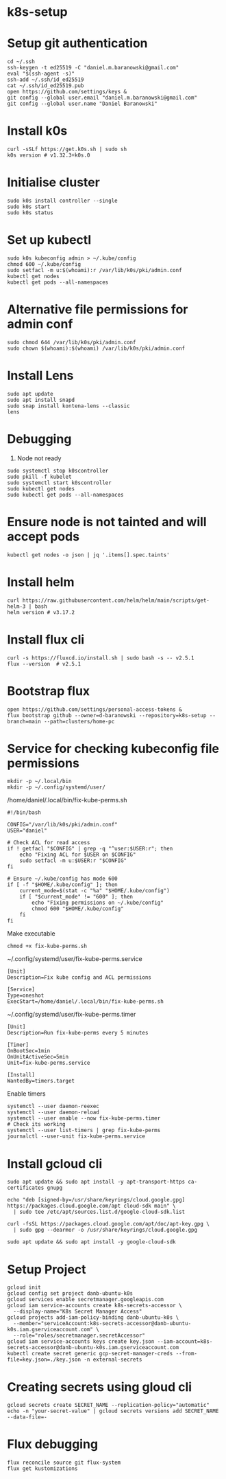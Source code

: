 # k8s-setup

# Setup git authentication
```
cd ~/.ssh
ssh-keygen -t ed25519 -C "daniel.m.baranowski@gmail.com"
eval "$(ssh-agent -s)"
ssh-add ~/.ssh/id_ed25519
cat ~/.ssh/id_ed25519.pub
open https://github.com/settings/keys &
git config --global user.email "daniel.m.baranowski@gmail.com"
git config --global user.name "Daniel Baranowski"
```

# Install k0s
```
curl -sSLf https://get.k0s.sh | sudo sh
k0s version # v1.32.3+k0s.0
```

# Initialise cluster 
```
sudo k0s install controller --single
sudo k0s start
sudo k0s status
```

# Set up kubectl
```
sudo k0s kubeconfig admin > ~/.kube/config
chmod 600 ~/.kube/config
sudo setfacl -m u:$(whoami):r /var/lib/k0s/pki/admin.conf
kubectl get nodes 
kubectl get pods --all-namespaces
```

# Alternative file permissions for admin conf
```
sudo chmod 644 /var/lib/k0s/pki/admin.conf
sudo chown $(whoami):$(whoami) /var/lib/k0s/pki/admin.conf
```

# Install Lens 
```
sudo apt update
sudo apt install snapd
sudo snap install kontena-lens --classic
lens
```

# Debugging 
1. Node not ready 
```
sudo systemctl stop k0scontroller
sudo pkill -f kubelet
sudo systemctl start k0scontroller
sudo kubectl get nodes
sudo kubectl get pods --all-namespaces
```

# Ensure node is not tainted and will accept pods
```
kubectl get nodes -o json | jq '.items[].spec.taints'
```

# Install helm
```
curl https://raw.githubusercontent.com/helm/helm/main/scripts/get-helm-3 | bash
helm version # v3.17.2
```

# Install flux cli 
```
curl -s https://fluxcd.io/install.sh | sudo bash -s -- v2.5.1
flux --version  # v2.5.1
```

# Bootstrap flux 
```
open https://github.com/settings/personal-access-tokens &
flux bootstrap github --owner=d-baranowski --repository=k8s-setup --branch=main --path=clusters/home-pc
```
# Service for checking kubeconfig file permissions
```
mkdir -p ~/.local/bin
mkdir -p ~/.config/systemd/user/
```

/home/daniel/.local/bin/fix-kube-perms.sh
```
#!/bin/bash

CONFIG="/var/lib/k0s/pki/admin.conf"
USER="daniel"

# Check ACL for read access
if ! getfacl "$CONFIG" | grep -q "^user:$USER:r"; then
    echo "Fixing ACL for $USER on $CONFIG"
    sudo setfacl -m u:$USER:r "$CONFIG"
fi

# Ensure ~/.kube/config has mode 600
if [ -f "$HOME/.kube/config" ]; then
    current_mode=$(stat -c "%a" "$HOME/.kube/config")
    if [ "$current_mode" != "600" ]; then
        echo "Fixing permissions on ~/.kube/config"
        chmod 600 "$HOME/.kube/config"
    fi
fi
```
Make executable 
```
chmod +x fix-kube-perms.sh
```

~/.config/systemd/user/fix-kube-perms.service
```
[Unit]
Description=Fix kube config and ACL permissions

[Service]
Type=oneshot
ExecStart=/home/daniel/.local/bin/fix-kube-perms.sh
```
~/.config/systemd/user/fix-kube-perms.timer
```
[Unit]
Description=Run fix-kube-perms every 5 minutes

[Timer]
OnBootSec=1min
OnUnitActiveSec=5min
Unit=fix-kube-perms.service

[Install]
WantedBy=timers.target
```
Enable timers
```
systemctl --user daemon-reexec
systemctl --user daemon-reload
systemctl --user enable --now fix-kube-perms.timer
# Check its working
systemctl --user list-timers | grep fix-kube-perms
journalctl --user-unit fix-kube-perms.service
```

# Install gcloud cli 
```
sudo apt update && sudo apt install -y apt-transport-https ca-certificates gnupg

echo "deb [signed-by=/usr/share/keyrings/cloud.google.gpg] https://packages.cloud.google.com/apt cloud-sdk main" \
  | sudo tee /etc/apt/sources.list.d/google-cloud-sdk.list

curl -fsSL https://packages.cloud.google.com/apt/doc/apt-key.gpg \
  | sudo gpg --dearmor -o /usr/share/keyrings/cloud.google.gpg

sudo apt update && sudo apt install -y google-cloud-sdk
```

# Setup Project
```
gcloud init
gcloud config set project danb-ubuntu-k0s
gcloud services enable secretmanager.googleapis.com
gcloud iam service-accounts create k8s-secrets-accessor \
  --display-name="K8s Secret Manager Access"
gcloud projects add-iam-policy-binding danb-ubuntu-k0s \
  --member="serviceAccount:k8s-secrets-accessor@danb-ubuntu-k0s.iam.gserviceaccount.com" \
  --role="roles/secretmanager.secretAccessor"
gcloud iam service-accounts keys create key.json --iam-account=k8s-secrets-accessor@danb-ubuntu-k0s.iam.gserviceaccount.com
kubectl create secret generic gcp-secret-manager-creds --from-file=key.json=./key.json -n external-secrets
```

# Creating secrets using gloud cli
```
gcloud secrets create SECRET_NAME --replication-policy="automatic"
echo -n "your-secret-value" | gcloud secrets versions add SECRET_NAME --data-file=-
```

# Flux debugging 
```
flux reconcile source git flux-system
flux get kustomizations
```
